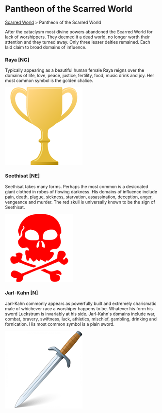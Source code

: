 # Pantheon of the Scarred World 
[Scarred World](./scarred-world.md) > Pantheon of the Scarred World

After the cataclysm most divine powers abandoned the Scarred World for lack of worshippers. They deemed it a dead world, no longer worth their attention and they turned away. Only three lesser deities remained. Each laid claim to broad domains of influence.

### Raya [NG]

Typically appearing as a beautiful human female Raya reigns over the domains of life, love, peace, justice, fertility, food, music drink and joy. Her most common symbol is the golden chalice.

![](../images/chalice.png)

### Seethisat [NE]

Seethisat takes many forms. Perhaps the most common is a desiccated giant clothed in robes of flowing darkness. His domains of influence include pain, death, plague, sickness, starvation, assassination, deception, anger, vengeance and murder. The red skull is universally known to be the sign of Seethisat.

![](../images/red-skull.png)

### Jarl-Kahn [N]
Jarl-Kahn commonly appears as powerfully built and extremely charismatic male of whichever race a worshiper happens to be. Whatever his form his sword Luckstrum is invariably at his side. Jarl-Kahn's domains include war, combat, bravery, swiftness, luck, athletics, mischief, gambling, drinking and fornication. His most common symbol is a plain sword.

![](../images/sword.png)
